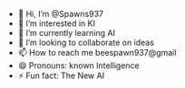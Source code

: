 - 👋 Hi, I’m @Spawns937
- 👀 I’m interested in KI
- 🌱 I’m currently learning AI 
- 💞️ I’m looking to collaborate on ideas
- 📫 How to reach me beespawn937@gmail
- 😄 Pronouns: known Intelligence
- ⚡ Fun fact: The New AI

<!---
Spawns937/Spawns937 is a ✨ special ✨ repository because its `README.md` (this file) appears on your GitHub profile.
You can click the Preview link to take a look at your changes.
--->
